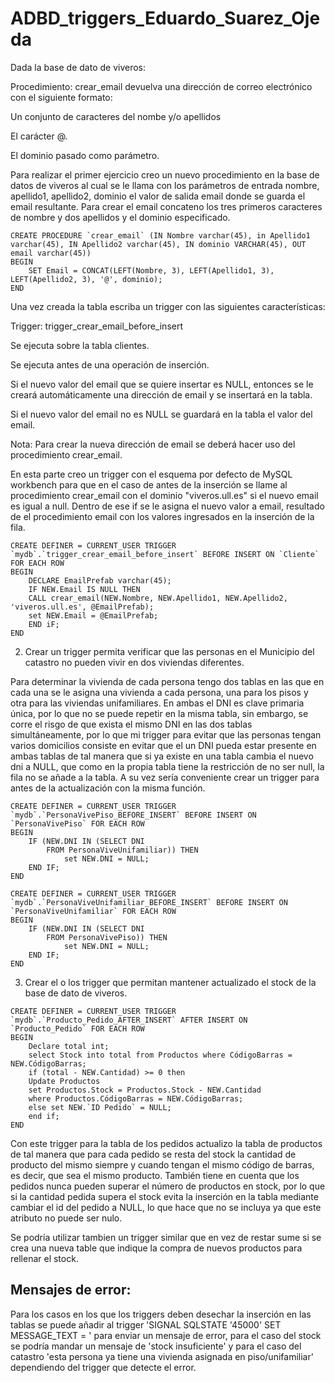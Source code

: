# ADBD_triggers_Eduardo_Suarez_Ojeda

Dada la base de dato de viveros:

Procedimiento: crear_email devuelva una dirección de correo electrónico con el siguiente formato:

Un conjunto de caracteres del nombe y/o apellidos

El carácter @.

El dominio pasado como parámetro.

Para realizar el primer ejercicio creo un nuevo procedimiento en la base de datos de viveros al cual se le llama con los parámetros de entrada nombre, apellido1, apellido2, dominio  el valor de salida email donde se guarda el email resultante. Para crear el email concateno los tres primeros caracteres de nombre y dos apellidos y el dominio especificado.

```mysql
CREATE PROCEDURE `crear_email` (IN Nombre varchar(45), in Apellido1 varchar(45), IN Apellido2 varchar(45), IN dominio VARCHAR(45), OUT email varchar(45))
BEGIN
    SET Email = CONCAT(LEFT(Nombre, 3), LEFT(Apellido1, 3), LEFT(Apellido2, 3), '@', dominio);
END
```
Una vez creada la tabla escriba un trigger con las siguientes características:

Trigger: trigger_crear_email_before_insert

Se ejecuta sobre la tabla clientes.

Se ejecuta antes de una operación de inserción.

Si el nuevo valor del email que se quiere insertar es NULL, entonces se le creará automáticamente una dirección de email y se insertará en la tabla.

Si el nuevo valor del email no es NULL se guardará en la tabla el valor del email.

Nota: Para crear la nueva dirección de email se deberá hacer uso del procedimiento crear_email.

En esta parte creo un trigger con el esquema por defecto de MySQL workbench para que en el caso de antes de la inserción se llame al procedimiento crear_email con el dominio "viveros.ull.es" si el nuevo email es igual a null. Dentro de ese if se le asigna el nuevo valor a email, resultado de el procedimiento email con los valores ingresados en la inserción de la fila.

```mysql
CREATE DEFINER = CURRENT_USER TRIGGER `mydb`.`trigger_crear_email_before_insert` BEFORE INSERT ON `Cliente` FOR EACH ROW
BEGIN
	DECLARE EmailPrefab varchar(45);
	IF NEW.Email IS NULL THEN
	CALL crear_email(NEW.Nombre, NEW.Apellido1, NEW.Apellido2, 'viveros.ull.es', @EmailPrefab);
	set NEW.Email = @EmailPrefab;
    END iF;
END
```
2. Crear un trigger permita verificar que las personas en el Municipio del catastro no pueden vivir en dos viviendas diferentes.

Para determinar la vivienda de cada persona tengo dos tablas en las que en cada una se le asigna una vivienda a cada persona, una para los pisos y otra para las viviendas unifamiliares. En ambas el DNI es clave primaria única, por lo que no se puede repetir en la misma tabla, sin embargo, se corre el risgo de que exista el mismo DNI en las dos tablas simultáneamente, por lo que mi trigger para evitar que las personas tengan varios domicilios consiste en evitar que el un DNI pueda estar presente en ambas tablas de tal manera que si ya existe en una tabla cambia el nuevo dni a NULL, que como en la propia tabla tiene la restricción de no ser null, la fila no se añade a la tabla. A su vez sería conveniente crear un trigger para antes de la actualización con la misma función.

```mysql
CREATE DEFINER = CURRENT_USER TRIGGER `mydb`.`PersonaVivePiso_BEFORE_INSERT` BEFORE INSERT ON `PersonaVivePiso` FOR EACH ROW
BEGIN
	IF (NEW.DNI IN (SELECT DNI
		FROM PersonaViveUnifamiliar)) THEN
			set NEW.DNI = NULL;
    END IF;
END
```

```mysql
CREATE DEFINER = CURRENT_USER TRIGGER `mydb`.`PersonaViveUnifamiliar_BEFORE_INSERT` BEFORE INSERT ON `PersonaViveUnifamiliar` FOR EACH ROW
BEGIN
	IF (NEW.DNI IN (SELECT DNI
		FROM PersonaVivePiso)) THEN
			set NEW.DNI = NULL;
    END IF;
END
```

3. Crear el o los trigger que permitan mantener actualizado el stock de la base de dato de viveros.

```mysql
CREATE DEFINER = CURRENT_USER TRIGGER `mydb`.`Producto_Pedido_AFTER_INSERT` AFTER INSERT ON `Producto_Pedido` FOR EACH ROW
BEGIN
	Declare total int;
    select Stock into total from Productos where CódigoBarras = NEW.CódigoBarras;
    if (total - NEW.Cantidad) >= 0 then
	Update Productos
    set Productos.Stock = Productos.Stock - NEW.Cantidad
    where Productos.CódigoBarras = NEW.CódigoBarras;
    else set NEW.`ID Pedido` = NULL;
    end if;
END
```

Con este trigger para la tabla de los pedidos actualizo la tabla de productos de tal manera que para cada pedido se resta del stock la cantidad de producto del mismo siempre y cuando tengan el mismo código de barras, es decir, que sea el mismo producto. También tiene en cuenta que los pedidos nunca pueden superar el número de productos en stock, por lo que si la cantidad pedida supera el stock evita la inserción en la tabla mediante cambiar el id del pedido a NULL, lo que hace que no se incluya ya que este atributo no puede ser nulo.

Se podría utilizar tambien un trigger similar que en vez de restar sume si se crea una nueva table que indique la compra de nuevos productos para rellenar el stock.

## Mensajes de error:

Para los casos en los que los triggers deben desechar la inserción en las tablas se puede añadir al trigger 'SIGNAL SQLSTATE '45000' SET MESSAGE_TEXT = <mensaje>' para enviar un mensaje de error, para el caso del stock se podría mandar un mensaje de 'stock insuficiente' y para el caso del catastro 'esta persona ya tiene una vivienda asignada en piso/unifamiliar' dependiendo del trigger que detecte el error.
